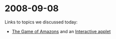 2008-09-08
==========

Links to topics we discussed today:

-   [The Game of Amazons](http://en.wikipedia.org/wiki/Game_of_the_Amazons) and an [Interactive applet](http://swiss2.whosting.ch/jenslieb/amazong/amazong.html)

